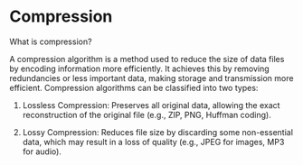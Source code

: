 # Compression

What is compression?

A compression algorithm is a method used to reduce the size of data files by encoding information more efficiently. It achieves this by removing redundancies or less important data, making storage and transmission more efficient. Compression algorithms can be classified into two types:

 1. Lossless Compression: Preserves all original data, allowing the exact reconstruction of the original file (e.g., ZIP, PNG, Huffman coding).

 2. Lossy Compression: Reduces file size by discarding some non-essential data, which may result in a loss of quality (e.g., JPEG for images, MP3 for audio).
